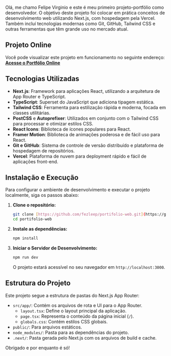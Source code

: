 Olá, me chamo Felipe Virginio e este é meu primeiro projeto-portfólio como desenvolvedor.
O objetivo deste projeto foi colocar em prática conceitos de desenvolvimento web utilizando Next.js, com hospedagem pela Vercel. Também incluí tecnologias modernas como Git, GitHub, Tailwind CSS e outras ferramentas que têm grande uso no mercado atual.

## Projeto Online

Você pode visualizar este projeto em funcionamento no seguinte endereço:
[**Acesse o Portfólio Online**](https://portifolio-iv5jgc96f-fezleeps-projects.vercel.app/)

## Tecnologias Utilizadas

-   **Next.js**: Framework para aplicações React, utilizando a arquitetura de App Router e TypeScript.
-   **TypeScript**: Superset do JavaScript que adiciona tipagem estática.
-   **Tailwind CSS**: Ferramenta para estilização rápida e moderna, focada em classes utilitárias.
-   **PostCSS** e **Autoprefixer**: Utilizados em conjunto com o Tailwind CSS para processar e otimizar estilos CSS.
-   **React Icons**: Biblioteca de ícones populares para React.
-   **Framer Motion**: Biblioteca de animações poderosa e de fácil uso para React.
-   **Git e GitHub**: Sistema de controle de versão distribuído e plataforma de hospedagem de repositórios.
-   **Vercel**: Plataforma de nuvem para deployment rápido e fácil de aplicações front-end.

## Instalação e Execução

Para configurar o ambiente de desenvolvimento e executar o projeto localmente, siga os passos abaixo:

1.  **Clone o repositório:**
    ```bash
    git clone [https://github.com/fezleep/portifolio-web.git](https://github.com/fezleep/portifolio-web.git)
    cd portifolio-web
    ```

2.  **Instale as dependências:**
    ```bash
    npm install
    ```

3.  **Iniciar o Servidor de Desenvolvimento:**
    ```bash
    npm run dev
    ```
    O projeto estará acessível no seu navegador em `http://localhost:3000`.

## Estrutura do Projeto

Este projeto segue a estrutura de pastas do Next.js App Router:

* `src/app/`: Contém os arquivos de rota e UI para o App Router.
    * `layout.tsx`: Define o layout principal da aplicação.
    * `page.tsx`: Representa o conteúdo da página inicial (`/`).
    * `globals.css`: Contém estilos CSS globais.
* `public/`: Para arquivos estáticos.
* `node_modules/`: Pasta para as dependências do projeto.
* `.next/`: Pasta gerada pelo Next.js com os arquivos de build e cache.

Obrigado e por enquanto é só! 